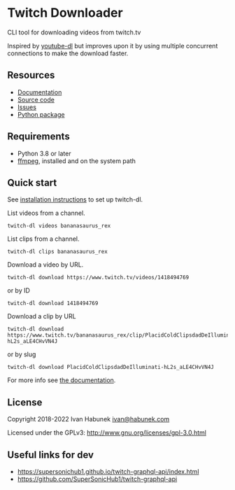 Twitch Downloader
=================

CLI tool for downloading videos from twitch.tv

Inspired by [youtube-dl](https://youtube-dl.org/) but improves upon it by using
multiple concurrent connections to make the download faster.

Resources
---------

* [Documentation](https://twitch-dl.bezdomni.net/)
* [Source code](https://github.com/ihabunek/twitch-dl)
* [Issues](https://github.com/ihabunek/twitch-dl/issues)
* [Python package](https://pypi.org/project/twitch-dl/)

Requirements
------------

* Python 3.8 or later
* [ffmpeg](https://ffmpeg.org/download.html), installed and on the system path

Quick start
-----------

See [installation instructions](https://twitch-dl.bezdomni.net/installation.html)
to set up twitch-dl.

List videos from a channel.

```
twitch-dl videos bananasaurus_rex
```

List clips from a channel.

```
twitch-dl clips bananasaurus_rex
```

Download a video by URL.

```
twitch-dl download https://www.twitch.tv/videos/1418494769
```

or by ID

```
twitch-dl download 1418494769
```

Download a clip by URL

```
twitch-dl download https://www.twitch.tv/bananasaurus_rex/clip/PlacidColdClipsdadDeIlluminati-hL2s_aLE4CHvVN4J
```

or by slug

```
twitch-dl download PlacidColdClipsdadDeIlluminati-hL2s_aLE4CHvVN4J
```

For more info see [the documentation](https://twitch-dl.bezdomni.net/usage.html).

License
-------

Copyright 2018-2022 Ivan Habunek <ivan@habunek.com>

Licensed under the GPLv3: http://www.gnu.org/licenses/gpl-3.0.html

Useful links for dev
--------------------

* https://supersonichub1.github.io/twitch-graphql-api/index.html
* https://github.com/SuperSonicHub1/twitch-graphql-api
